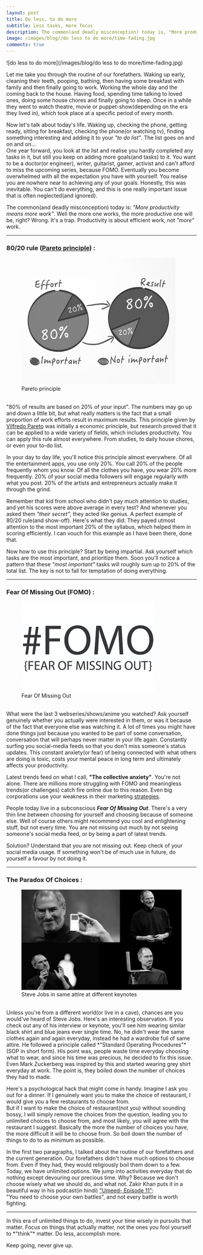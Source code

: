 ```yaml
---
layout: post
title: Do less, to do more
subtitle: Less tasks, more focus
description: The common(and deadly misconception) today is, "More productivity means more work". Well the more one works, the more productive one will be, right? Wrong. It's a trap. Productivity is about efficient work, not *"more"* work.
image: /images/blog//do less to do more/time-fading.jpg
comments: true
---
```

![do less to do more](/images/blog/do less to do more/time-fading.jpg)

Let me take you through the routine of our forefathers. Waking up early, cleaning their teeth, pooping, bathing, then having some breakfast with family and then finally going to work. Working the whole day and the coming back to the house. Having food, spending time talking to loved ones, doing some house chores and finally going to sleep. Once in a while they went to watch theatre, movie or puppet-show(depending on the era they lived in), which took place at a specific period of every month.

Now let's talk about today's life. Waking up, checking the phone, getting ready, sitting for breakfast, checking the phone(or watching tv), finding something interesting and adding it to your *"to do list"*. The list goes on and on and on...    
One year forward, you look at the list and realise you hardly completed any tasks in it, but still you keep on adding more goals(and tasks) to it. You want to be a doctor(or engineer), writer, guitarist, gamer, activist and can't afford to miss the upcoming series, because FOMO. Eventually you become overwhelmed with all the expectation you have with yourself. You realise you are nowhere near to achieving any of your goals. Honestly, this was inevitable. You can't do everything, and this is one really important issue that is often neglected(and ignored).

The common(and deadly misconception) today is: *"More productivity means more work"*. Well the more one works, the more productive one will be, right? Wrong. It's a trap. Productivity is about efficient work, not *"more"* work.

<hr>
<h3>80/20 rule (<a href="https://en.wikipedia.org/wiki/Pareto_principle" target="_blank"><u>Pareto principle</u></a>) :</h3>

<figure>
    <img src='/images/blog/do less to do more/Pareto-Principle.png' alt='Pareto principle' />
    <figcaption>Pareto principle</figcaption>
</figure>
<br>
"80% of results are based on 20% of your input". The numbers may go up and down a little bit, but what really matters is the fact that a small proportion of work efforts result in maximum results. This principle given by <a href="https://en.wikipedia.org/wiki/Vilfredo_Pareto" target="_blank">
Vilfredo Pareto</a> was initially a economic principle, but research proved that it can be applied to a wide variety of fields, which includes productivity. You can apply this rule almost everywhere. From studies, to daily house chores, or even your to-do list.

In your day to day life, you'll notice this principle almost everywhere. Of all the entertainment apps, you use only 20%. You call 20% of the people frequently whom you know. Of all the clothes you have, you wear 20% more frequently. 20% of your social media followers will engage regularly with what you post. 20% of the artists and entrepreneurs actually make it through the grind.

Remember that kid from school who didn't pay much attention to studies, and yet his scores were above average in every test? And whenever you asked them *"their secret"*, they acted like genius. A perfect example of 80/20 rule(and show-off). Here's what they did: They payed utmost attention to the most important 20% of the syllabus, which helped them in scoring efficiently. I can vouch for this example as I have been there, done that.

Now how to use this principle? Start by being impartial. Ask yourself which tasks are the most important, and prioritize them. Soon you'll notice a pattern that these *"most important"* tasks will roughly sum up to 20% of the total list. The key is not to fall for temptation of doing everything.
<hr>
<h3>Fear Of Missing Out (FOMO) :</h3>

<figure>
    <img src='/images/blog/do less to do more/FOMO.png' alt='Fear Of Missing Out' />
    <figcaption>Fear Of Missing Out</figcaption>
</figure>
<br>
What were the last 3 webseries/shows/anime you watched? Ask yourself genuinely whether you actually were interested in them, or was it because of the fact that everyone else was watching it. A lot of times you might have done things just because you wanted to be part of some conversation, conversation that will perhaps never matter in your life again. Constantly surfing you social-media feeds so that you don't miss someone's status updates. This constant anxiety(or fear) of being connected with what others are doing is toxic, costs your mental peace in long term and ultimately affects your productivity.

Latest trends feed on what I call, **"The collective anxiety"**. You're not alone. There are millions more struggling with FOMO and meaningless trends(or challenges) catch fire online due to this reason. Even big corporations use your weakness in their marketing <a href="https://en.wikipedia.org/wiki/Fear_of_missing_out#Marketing_technique" target="_blank">strategies</a>.

People today live in a subconscious ***Fear Of Missing Out***. There's a very thin line between choosing for yourself and choosing because of someone else. Well of course others might recommend you cool and enlightening stuff, but not every time. You are not missing out much by not seeing someone's social media feed, or by being a part of latest trends.

Solution? Understand that you are not missing out. Keep check of your social media usage. If something won't be of much use in future, do yourself a favour by not doing it.

<hr>
<h3>The Paradox Of Choices :</h3>

<figure>
    <img src='/images/blog/do less to do more/steveattire.jpg' alt='steve jobs attire' />
    <figcaption>Steve Jobs in same attire at different keynotes</figcaption>
</figure>
<br>
Unless you're from a different world(or live in a cave), chances are you would've heard of Steve Jobs. Here's an interesting observation. If you check out any of his interview or keynote, you'll see him wearing similar black shirt and blue jeans ever single time. No, he didn't wear the same clothes again and again everyday, instead he had a wardrobe full of same attire. He followed a principle called *"Standard Operating Procedures"*(SOP in short form). His point was, people waste time everyday choosing what to wear, and since his time was precious, he decided to fix this issue. Even Mark Zuckerberg was inspired by this and started wearing grey shirt everyday at work. The point is, they boiled down the number of choices they had to made.

Here's a psychological hack that might come in handy. Imagine I ask you out for a dinner. If I genuinely want you to make the choice of restaurant, I would give you a few restaurants to choose from.    
But if I want to make the choice of restaurant(not you) without sounding bossy, I will simply remove the choices from the question, leading you to unlimited choices to choose from, and most likely, you will agree with the restaurant I suggest. Basically the more the number of choices you have, the more difficult it will be to choose from. So boil down the number of things to do to as minimum as possible.

In the first two paragraphs, I talked about the routine of our forefathers and the current generation. Our forefathers didn't have much options to choose from. Even if they had, they would religiously boil them down to a few. Today, we have unlimited options. We jump into activities everyday that do nothing except devouring our precious time. Why? Because we don't choose wisely what we should do, and what not. Zakir Khan puts it in a beautiful way in his podcast(in hindi) <a href="https://gaana.com/song/ep-11-winning-is-not-important" target="_blank">"Umeed- Episode 11"</a>:    
"You need to choose your own battles", and not every battle is worth fighting.
<hr>
In this era of unlimited things to do, invest your time wisely in pursuits that matter. Focus on things that actually matter, not the ones you fool yourself to *"think"* matter.  
Do less, accomplish more.

Keep going, never give up.